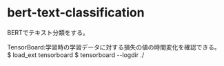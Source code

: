 # bert-text-classification
BERTでテキスト分類をする。


TensorBoard:学習時の学習データに対する損失の値の時間変化を確認できる。
$ load_ext tensorboard
$ tensorboard --logdir ./